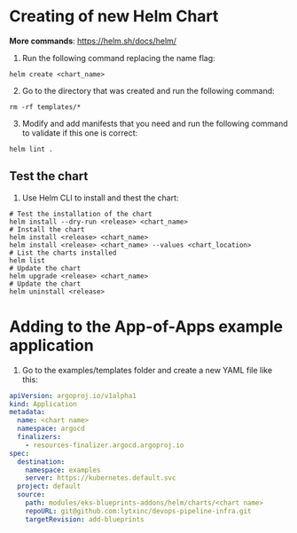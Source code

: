 # Creating of new Helm Chart

**More commands**: https://helm.sh/docs/helm/

1. Run the following command replacing the name flag:

```shell
helm create <chart_name>
```
2. Go to the directory that was created and run the following command:

```shell
rm -rf templates/*
```

3. Modify and add manifests that you need and run the following command to validate if this one is correct:

```shell
helm lint .
```

## Test the chart

1. Use Helm CLI to install and thest the chart:

```shell
# Test the installation of the chart
helm install --dry-run <release> <chart_name>
# Install the chart
helm install <release> <chart_name>
helm install <release> <chart_name> --values <chart_location>
# List the charts installed
helm list
# Update the chart
helm upgrade <release> <chart_name>
# Update the chart
helm uninstall <release>
```

# Adding to the App-of-Apps example application

1. Go to the examples/templates folder and create a new YAML file like this:


```yaml
apiVersion: argoproj.io/v1alpha1
kind: Application
metadata:
  name: <chart name>
  namespace: argocd
  finalizers:
    - resources-finalizer.argocd.argoproj.io
spec:
  destination:
    namespace: examples
    server: https://kubernetes.default.svc
  project: default
  source:
    path: modules/eks-blueprints-addons/helm/charts/<chart name>
    repoURL: git@github.com:lytxinc/devops-pipeline-infra.git
    targetRevision: add-blueprints
```






